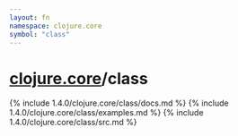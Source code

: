```yaml
---
layout: fn
namespace: clojure.core
symbol: "class"
---
```


# [clojure.core](../)/class

{% include 1.4.0/clojure.core/class/docs.md %}
{% include 1.4.0/clojure.core/class/examples.md %}
{% include 1.4.0/clojure.core/class/src.md %}

